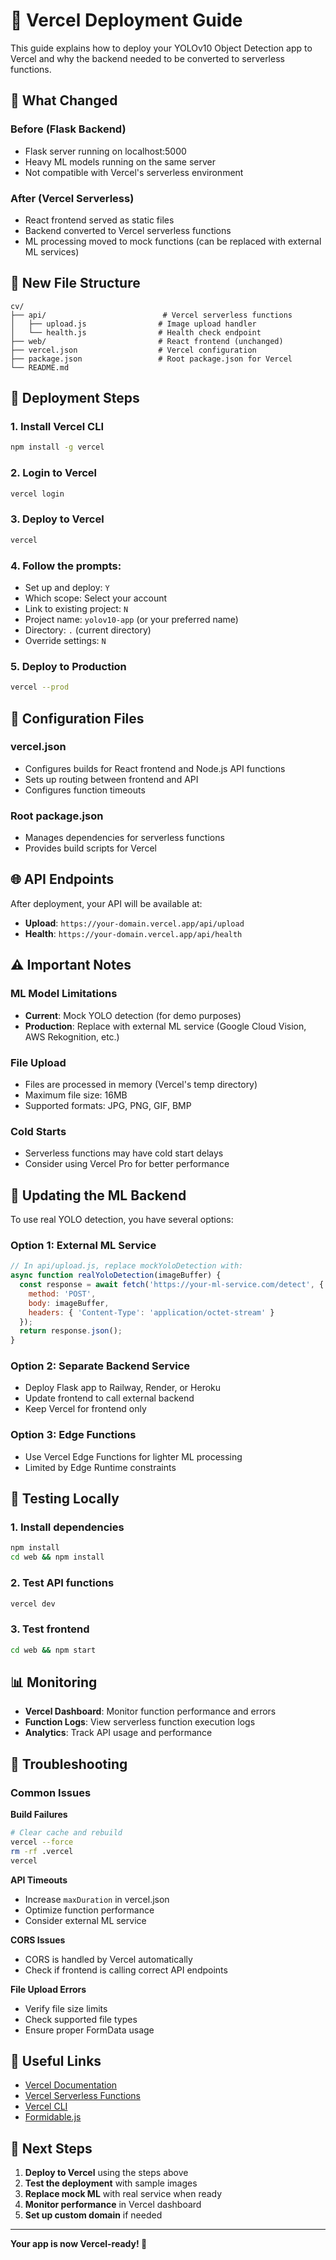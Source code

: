 # 🚀 Vercel Deployment Guide

This guide explains how to deploy your YOLOv10 Object Detection app to Vercel and why the backend needed to be converted to serverless functions.

## 🔄 What Changed

### Before (Flask Backend)
- Flask server running on localhost:5000
- Heavy ML models running on the same server
- Not compatible with Vercel's serverless environment

### After (Vercel Serverless)
- React frontend served as static files
- Backend converted to Vercel serverless functions
- ML processing moved to mock functions (can be replaced with external ML services)

## 📁 New File Structure

```
cv/
├── api/                          # Vercel serverless functions
│   ├── upload.js                # Image upload handler
│   └── health.js                # Health check endpoint
├── web/                         # React frontend (unchanged)
├── vercel.json                  # Vercel configuration
├── package.json                 # Root package.json for Vercel
└── README.md
```

## 🚀 Deployment Steps

### 1. Install Vercel CLI
```bash
npm install -g vercel
```

### 2. Login to Vercel
```bash
vercel login
```

### 3. Deploy to Vercel
```bash
vercel
```

### 4. Follow the prompts:
- Set up and deploy: `Y`
- Which scope: Select your account
- Link to existing project: `N`
- Project name: `yolov10-app` (or your preferred name)
- Directory: `.` (current directory)
- Override settings: `N`

### 5. Deploy to Production
```bash
vercel --prod
```

## 🔧 Configuration Files

### vercel.json
- Configures builds for React frontend and Node.js API functions
- Sets up routing between frontend and API
- Configures function timeouts

### Root package.json
- Manages dependencies for serverless functions
- Provides build scripts for Vercel

## 🌐 API Endpoints

After deployment, your API will be available at:
- **Upload**: `https://your-domain.vercel.app/api/upload`
- **Health**: `https://your-domain.vercel.app/api/health`

## ⚠️ Important Notes

### ML Model Limitations
- **Current**: Mock YOLO detection (for demo purposes)
- **Production**: Replace with external ML service (Google Cloud Vision, AWS Rekognition, etc.)

### File Upload
- Files are processed in memory (Vercel's temp directory)
- Maximum file size: 16MB
- Supported formats: JPG, PNG, GIF, BMP

### Cold Starts
- Serverless functions may have cold start delays
- Consider using Vercel Pro for better performance

## 🔄 Updating the ML Backend

To use real YOLO detection, you have several options:

### Option 1: External ML Service
```javascript
// In api/upload.js, replace mockYoloDetection with:
async function realYoloDetection(imageBuffer) {
  const response = await fetch('https://your-ml-service.com/detect', {
    method: 'POST',
    body: imageBuffer,
    headers: { 'Content-Type': 'application/octet-stream' }
  });
  return response.json();
}
```

### Option 2: Separate Backend Service
- Deploy Flask app to Railway, Render, or Heroku
- Update frontend to call external backend
- Keep Vercel for frontend only

### Option 3: Edge Functions
- Use Vercel Edge Functions for lighter ML processing
- Limited by Edge Runtime constraints

## 🧪 Testing Locally

### 1. Install dependencies
```bash
npm install
cd web && npm install
```

### 2. Test API functions
```bash
vercel dev
```

### 3. Test frontend
```bash
cd web && npm start
```

## 📊 Monitoring

- **Vercel Dashboard**: Monitor function performance and errors
- **Function Logs**: View serverless function execution logs
- **Analytics**: Track API usage and performance

## 🚨 Troubleshooting

### Common Issues

**Build Failures**
```bash
# Clear cache and rebuild
vercel --force
rm -rf .vercel
vercel
```

**API Timeouts**
- Increase `maxDuration` in vercel.json
- Optimize function performance
- Consider external ML service

**CORS Issues**
- CORS is handled by Vercel automatically
- Check if frontend is calling correct API endpoints

**File Upload Errors**
- Verify file size limits
- Check supported file types
- Ensure proper FormData usage

## 🔗 Useful Links

- [Vercel Documentation](https://vercel.com/docs)
- [Vercel Serverless Functions](https://vercel.com/docs/concepts/functions)
- [Vercel CLI](https://vercel.com/docs/cli)
- [Formidable.js](https://github.com/node-formidable/formidable)

## 🎯 Next Steps

1. **Deploy to Vercel** using the steps above
2. **Test the deployment** with sample images
3. **Replace mock ML** with real service when ready
4. **Monitor performance** in Vercel dashboard
5. **Set up custom domain** if needed

---

**Your app is now Vercel-ready! 🎉**
